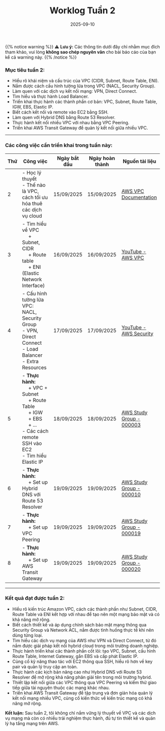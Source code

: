 ﻿---
title: "Worklog Tuần 2"
date: 2025-09-10
weight: 1
chapter: false
pre: " <b> 1.2. </b> "
---
{{% notice warning %}}
⚠️ **Lưu ý:** Các thông tin dưới đây chỉ nhằm mục đích tham khảo, vui lòng **không sao chép nguyên văn** cho bài báo cáo của bạn kể cả warning này.
{{% /notice %}}

### Mục tiêu tuần 2:

* Hiểu rõ khái niệm và cấu trúc của VPC (CIDR, Subnet, Route Table, ENI).
* Nắm được cách cấu hình tường lửa trong VPC (NACL, Security Group).
* Làm quen với các dịch vụ kết nối mạng: VPN, Direct Connect.
* Tìm hiểu và thực hành Load Balancer.
* Triển khai thực hành các thành phần cơ bản: VPC, Subnet, Route Table, IGW, EBS, Elastic IP.
* Biết cách kết nối và remote vào EC2 bằng SSH.
* Làm quen với Hybrid DNS bằng Route 53 Resolver.
* Thực hành kết nối nhiều VPC với nhau bằng VPC Peering.
* Triển khai AWS Transit Gateway để quản lý kết nối giữa nhiều VPC.

---

### Các công việc cần triển khai trong tuần này:

| Thứ | Công việc                                                                                                                                                                    | Ngày bắt đầu | Ngày hoàn thành | Nguồn tài liệu                                                                                                                                                                            |
| ---- |------------------------------------------------------------------------------------------------------------------------------------------------------------------------------| ---------------- | ------------------ | -------------------------------------------------------------------------------------------------------------------------------------------------------------------------------------------- |
| 2    | - Học lý thuyết<br> - Thế nào là VPC, cách tối ưu hóa thuê các dịch vụ cloud                                                                                                 | 15/09/2025       | 15/09/2025         | [AWS VPC Documentation](https://docs.aws.amazon.com/vpc/latest/userguide/what-is-amazon-vpc.html)                                                                                                                                   |
| 3    | - Tìm hiểu về VPC<br>&emsp; + Subnet, CIDR <br>&emsp; + Route table <br>&emsp; + ENI (Elastic Network Interface)                                                            | 16/09/2025       | 16/09/2025         | [YouTube - AWS VPC](https://www.youtube.com/watch?v=O9Ac_vGHquM&list=PLahN4TLWtox2a3vElknwzU_urND8hLn1i&index=25)                                                                            |
| 4    | - Cấu hình tường lửa VPC: NACL, Security Group<br>- VPN, Direct Connect<br>- Load Balancer<br>- Extra Resources                                                             | 17/09/2025       | 17/09/2025         | [YouTube - AWS Security](https://www.youtube.com/watch?v=O9Ac_vGHquM&list=PLahN4TLWtox2a3vElknwzU_urND8hLn1i&index=25)                                                                       |
| 5    | - **Thực hành:** <br>&emsp; + VPC + Subnet<br>&emsp; + Route Table<br>&emsp; + IGW<br>&emsp; + EBS<br>&emsp; + ...<br>- Các cách remote SSH vào EC2<br>- Tìm hiểu Elastic IP | 18/09/2025       | 18/09/2025         | [AWS Study Group - 000003](https://000003.awsstudygroup.com/)                                                                                                                                |
| 6    | - **Thực hành:** <br>&emsp; + Set up Hybrid DNS với Route 53 Resolver                                                                                                       | 19/09/2025       | 19/09/2025         | [AWS Study Group - 000010](https://000010.awsstudygroup.com/)                                                                                                                                |
| 7    | - **Thực hành:** <br>&emsp; + Set up VPC Peering                                                                                                                            | 19/09/2025       | 19/09/2025         | [AWS Study Group - 000019](https://000019.awsstudygroup.com/)                                                                                                                                |
| 8    | - **Thực hành:** <br>&emsp; + Set up AWS Transit Gateway                                                                                                                     | 19/09/2025       | 19/09/2025         | [AWS Study Group - 000020](https://000020.awsstudygroup.com/)                                                                                                                                |

---

### Kết quả đạt được tuần 2:

* Hiểu rõ kiến trúc Amazon VPC, cách các thành phần như Subnet, CIDR, Route Table và ENI kết hợp với nhau để tạo nên một mạng bảo mật và có khả năng mở rộng.
* Biết cách thiết kế và áp dụng chính sách bảo mật mạng thông qua Security Group và Network ACL, nắm được tình huống thực tế khi nên dùng từng loại.
* Tìm hiểu các dịch vụ mạng của AWS như VPN và Direct Connect, từ đó nắm được giải pháp kết nối hybrid cloud trong môi trường doanh nghiệp.
* Thực hành triển khai các thành phần cốt lõi: tạo VPC, Subnet, cấu hình Route Table, Internet Gateway, gắn EBS và cấp phát Elastic IP.
* Củng cố kỹ năng thao tác với EC2 thông qua SSH, hiểu rõ hơn về key pair và quản lý truy cập an toàn.
* Thực hành các kịch bản nâng cao như Hybrid DNS với Route 53 Resolver để mở rộng khả năng phân giải tên trong môi trường hybrid.
* Thiết lập kết nối giữa các VPC thông qua VPC Peering và kiểm thử giao tiếp giữa tài nguyên thuộc các mạng khác nhau.
* Triển khai AWS Transit Gateway để tập trung và đơn giản hóa quản lý kết nối mạng nhiều VPC, củng cố kiến thức về kiến trúc mạng có khả năng mở rộng.

**Kết luận:** Sau tuần 2, tôi không chỉ nắm vững lý thuyết về VPC và các dịch vụ mạng mà còn có nhiều trải nghiệm thực hành, đủ tự tin thiết kế và quản lý hạ tầng mạng trên AWS.  
